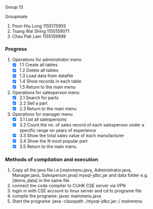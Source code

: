 Group 13

Groupmate
1. Poon Hiu Long 1155175955
2. Tsang Wai Shing 1155159071
3. Chau Pak Lam 1155159999

### Progress ###

1. Operations for administrator menu
	- [x] 1.1 Create all tables
	- [x] 1.2 Delete all tables
	- [x] 1.3 Load data from datafile
	- [x] 1.4 Show records in each table
	- [x] 1.5 Return to the main menu

2. Operations for salesperson menu
	- [x] 2.1 Search for parts
	- [x] 2.2 Sell a part
	- [x] 2.3 Return to the main menu

3. Operations for manager menu
	- [x] 3.1 List all salespersons
	- [x] 3.2 Count the no. of sales record of each salesperson under a specific range on years of experience
	- [x] 3.3 Show the total sales value of each manufacturer
	- [x] 3.4 Show the N most popular part
	- [x] 3.5 Return to the main menu

### Methods of compilation and execution ###
1. Copy all the java file i.e.[mainmenu.java, Administrator.java, Manager.java, Salesperson.java] mysql-jdbc.jar and data folder e.g.[demo_data] in the same file
2. connect the code complier to CUHK CSE server via VPN
3. login in with CSE account to linux server and cd to programe file
5. complie the programe: javac mainmenu.java
6. Start the programe :java -classpath ./mysql-jdbc.jar:./ mainmenu


